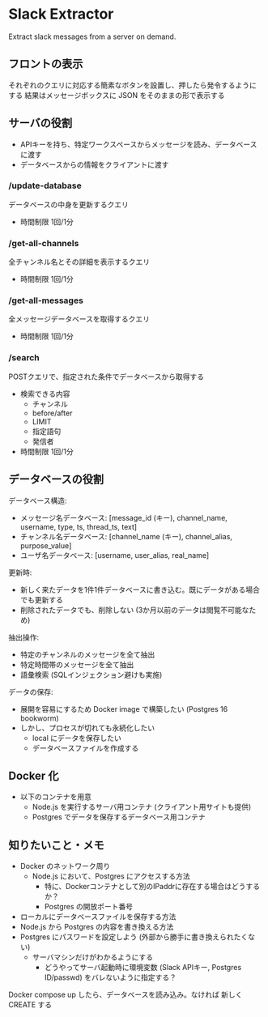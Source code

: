 # Slack Extractor
Extract slack messages from a server on demand.


## フロントの表示
それぞれのクエリに対応する簡素なボタンを設置し、押したら発令するようにする
結果はメッセージボックスに JSON をそのままの形で表示する

## サーバの役割
- APIキーを持ち、特定ワークスペースからメッセージを読み、データベースに渡す
- データベースからの情報をクライアントに渡す

### /update-database
データベースの中身を更新するクエリ
- 時間制限 1回/1分

### /get-all-channels
全チャンネル名とその詳細を表示するクエリ
- 時間制限 1回/1分

### /get-all-messages
全メッセージデータベースを取得するクエリ
- 時間制限 1回/1分

### /search
POSTクエリで、指定された条件でデータベースから取得する
- 検索できる内容
    - チャンネル
    - before/after
    - LIMIT
    - 指定語句
    - 発信者
- 時間制限 1回/1分

## データベースの役割

データベース構造:
- メッセージ名データベース: [message_id (キー), channel_name, username, type, ts, thread_ts, text]
- チャンネル名データベース: [channel_name (キー), channel_alias, purpose_value]
- ユーザ名データベース: [username, user_alias, real_name]

更新時:
- 新しく来たデータを1件1件データベースに書き込む。既にデータがある場合でも更新する
- 削除されたデータでも、削除しない (3か月以前のデータは閲覧不可能なため)

抽出操作:
- 特定のチャンネルのメッセージを全て抽出
- 特定時間帯のメッセージを全て抽出
- 語彙検索 (SQLインジェクション避けも実施)

データの保存:
- 展開を容易にするため Docker image で構築したい (Postgres 16 bookworm)
- しかし、プロセスが切れても永続化したい 
    - local にデータを保存したい
    - データベースファイルを作成する


## Docker 化
- 以下のコンテナを用意
    - Node.js を実行するサーバ用コンテナ (クライアント用サイトも提供)
    - Postgres でデータを保存するデータベース用コンテナ

## 知りたいこと・メモ
- Docker のネットワーク周り
    - Node.js において、Postgres にアクセスする方法
        - 特に、Dockerコンテナとして別のIPaddrに存在する場合はどうするか？
        - Postgres の開放ポート番号
- ローカルにデータベースファイルを保存する方法
- Node.js から Postgres の内容を書き換える方法
- Postgres にパスワードを設定しよう (外部から勝手に書き換えられたくない)
    - サーバマシンだけがわかるようにする
        - どうやってサーバ起動時に環境変数 (Slack APIキー, Postgres ID/passwd) をバレないように指定する？


Docker compose up したら、データベースを読み込み。なければ 新しく CREATE する
